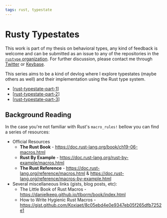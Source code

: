 ```yaml
---
tags: rust, typestate
---
```

# Rusty Typestates

This work is part of my thesis on behavioral types,
any kind of feedback is welcome and can be submitted as an issue to any of the repositories in the [`rustype` organization](https://github.com/rustype).
For further discussion, please contact me through [Twitter](https://twitter.com/duartejmg) or [Keybase](https://keybase.io/jmgduarte).

This series aims to be a kind of devlog where I explore typestates (maybe others as well)
and their implementation using the Rust type system.

- [[rust-typestate-part-1]]
- [[rust-typestate-part-2]]
- [[rust-typestate-part-3]]

## Background Reading

In the case you're not familiar with Rust's `macro_rules!` bellow you can find a series of resources:
- Official Resources
  - **The Rust Book** - <https://doc.rust-lang.org/book/ch19-06-macros.html>
  - **Rust By Example** - <https://doc.rust-lang.org/rust-by-example/macros.html>
  - **The Rust Reference** - <https://doc.rust-lang.org/reference/macros.html> & <https://doc.rust-lang.org/reference/macros-by-example.html>
- Several miscellaneous links (gists, blog posts, etc):
  - The Little Book of Rust Macros - <https://danielkeep.github.io/tlborm/book/index.html>
  - How to Write Hygienic Rust Macros - <https://gist.github.com/Koxiaet/8c05ebd4e0e9347eb05f265dfb7252e1>

[//begin]: # "Autogenerated link references for markdown compatibility"
[rust-typestate-part-1]: rust-typestate-part-1.md "Rusty Typestates - Starting Out"
[rust-typestate-part-2]: rust-typestate-part-2.md "Rusty Typestates - Macros"
[rust-typestate-part-3]: rust-typestate-part-3.md "Rusty Typestates - (More) Macros"
[//end]: # "Autogenerated link references"